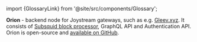 import {GlossaryLink} from '@site/src/components/Glossary';

**Orion** - backend node for Joystream gateways, such as e.g. [Gleev.xyz](https://gleev.xyz/). It consists of [Subsquid block processor](https://www.sqd.ai/sdk), GraphQL API and Authentication API. Orion is open-source and [available on GitHub](https://github.com/Joystream/orion).
